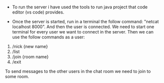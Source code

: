 - To run the server i have used the tools to run java project that code editor (vs code)
provides.

- Once the server is started, run in a terminal the follow command: "netcat localhost 8000".
And then the user is connected. We need to start one terminal for every user we want to connect in the 
server. Then we can use the follow commands as a user:

 1. /nick {new name}
 2. /list
 3. /join {room name}
 4. /exit 
 
 To send messages to the other users in the chat room we need to join to some room.

 